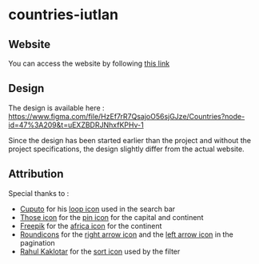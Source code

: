 # countries-iutlan

## Website

You can access the website by following [this link](https://anthonin.vcolomer.fr/countries_v5.html)

## Design

The design is available here : https://www.figma.com/file/HzEf7rR7QsajoO56sjGJze/Countries?node-id=47%3A209&t=uEXZBDRJNhxfKPHv-1

Since the design has been started earlier than the project and without the project specifications, the design slightly differ from the actual website.

## Attribution

Special thanks to :

-   [Cuputo](https://www.flaticon.com/authors/cuputo) for his [loop icon](https://www.flaticon.com/free-icon/search_3641364?term=loop&page=1&position=1&origin=tag&related_id=3641364) used in the search bar
-   [Those icon](https://www.flaticon.com/authors/those-icons) for the [pin icon](https://www.flaticon.com/free-icon/pin_484167?term=pin&page=1&position=1&origin=tag&related_id=484167) for the capital and continent
-   [Freepik](https://www.flaticon.com/authors/freepik) for the [africa icon](https://www.flaticon.com/free-icon/africa_3127262?term=africa&page=1&position=8&origin=tag&related_id=3127262) for the continent
-   [Roundicons](https://www.flaticon.com/authors/roundicons) for the [right arrow icon](https://www.flaticon.com/free-icon/right-arrow_271228?term=arrow&page=1&position=1&origin=style&related_id=271228) and the [left arrow icon](https://www.flaticon.com/free-icon/left-arrow_271220?term=arrow&page=1&position=3&origin=style&related_id=271220) in the pagination
-   [Rahul Kaklotar](https://www.flaticon.com/authors/rahul-kaklotar) for the [sort icon](https://www.flaticon.com/free-icon/sort_7693332?term=filter&page=1&position=8&origin=search&related_id=7693332) used by the filter
